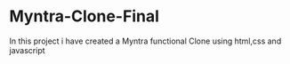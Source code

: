 # Myntra-Clone-Final
In this project i have created a Myntra functional Clone using html,css and javascript
